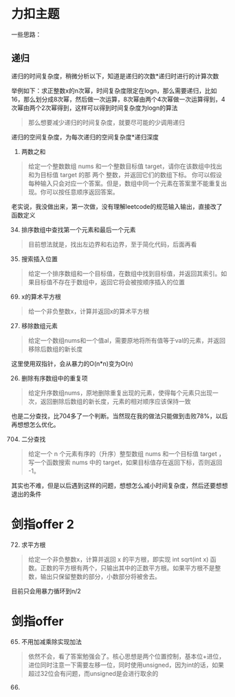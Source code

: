 # 力扣主题

一些思路：
## 递归
递归的时间复杂度，稍微分析以下，知道是递归的次数*递归时进行的计算次数

举例如下：求正整数x的n次幂，时间复杂度限定在logn，那么需要递归，比如16，那么划分成8次幂，然后做一次运算，8次幂由两个4次幂做一次运算得到，4次幂由两个2次幂得到，这样可以得到时间复杂度为logn的算法
> 那么想要减少递归的时间复杂度，就要尽可能的少调用递归

递归的空间复杂度，为每次递归的空间复杂度*递归深度

1. 两数之和
> 给定一个整数数组 nums 和一个整数目标值 target，请你在该数组中找出 和为目标值 target  的那 两个 整数，并返回它们的数组下标。
你可以假设每种输入只会对应一个答案。但是，数组中同一个元素在答案里不能重复出现。你可以按任意顺序返回答案。

老实说，我没做出来，第一次做，没有理解leetcode的规范输入输出，直接改了函数定义

34. 排序数组中查找第一个元素和最后一个元素
> 目前想法就是，找出左边界和右边界，至于简化代码，后面再看

35. 搜索插入位置
> 给定一个排序数组和一个目标值，在数组中找到目标值，并返回其索引。如果目标值不存在于数组中，返回它将会被按顺序插入的位置

69. x的算术平方根
> 给一个非负整数x，计算并返回x的算术平方根

27. 移除数组元素
> 给定一个数组nums和一个值al，需要原地将所有值等于val的元素，并返回移除后数组的新长度

这里使用双指针，会从暴力的O(n*n)变为O(n)

26. 删除有序数组中的重复项
> 给定升序数组nums，原地删除重复出现的元素，使得每个元素只出现一次，返回删除后数组的新长度，元素的相对顺序应该保持一致




也是二分查找，比704多了一个判断。当然现在我的做法只能做到击败78%，以后再想想怎么优化。

704. 二分查找
> 给定一个 n 个元素有序的（升序）整型数组 nums 和一个目标值 target  ，写一个函数搜索 nums 中的 target，如果目标值存在返回下标，否则返回 -1。

其实也不难，但是以后遇到这样的问题，想想怎么减小时间复杂度，然后还要想想退出的条件

# 剑指offer 2
72. 求平方根
> 给定一个非负整数x，计算并返回 x 的平方根，即实现 int sqrt(int x) 函数。正数的平方根有两个，只输出其中的正数平方根。如果平方根不是整数，输出只保留整数的部分，小数部分将被舍去。

目前只会用暴力循环到n/2

# 剑指offer
65. 不用加减乘除实现加法
> 依然不会，看了答案勉强会了。核心思想是两个位置控制，基本位+进位，进位同时注意一下需要左移一位，同时使用unsigned，因为int的话，如果超过32位会有问题，而unsigned是会进行取余的
66. 

